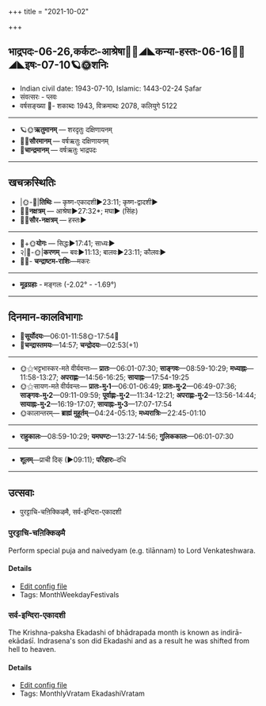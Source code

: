+++
title = "2021-10-02"

+++
## भाद्रपदः-06-26,कर्कटः-आश्रेषा🌛🌌◢◣कन्या-हस्तः-06-16🌌🌞◢◣इषः-07-10🪐🌞शनिः
- Indian civil date: 1943-07-10, Islamic: 1443-02-24 Ṣafar
- संवत्सरः - प्लवः
- वर्षसङ्ख्या 🌛- शकाब्दः 1943, विक्रमाब्दः 2078, कलियुगे 5122
___________________
- 🪐🌞**ऋतुमानम्** — शरदृतुः दक्षिणायनम्
- 🌌🌞**सौरमानम्** — वर्षऋतुः दक्षिणायनम्
- 🌛**चान्द्रमानम्** — वर्षऋतुः भाद्रपदः
___________________


## खचक्रस्थितिः
- |🌞-🌛|**तिथिः** — कृष्ण-एकादशी►23:11; कृष्ण-द्वादशी►  
- 🌌🌛**नक्षत्रम्** — आश्रेषा►27:32*; मघा► (सिंहः)  
- 🌌🌞**सौर-नक्षत्रम्** — हस्तः►  
___________________
- 🌛+🌞**योगः** — सिद्धः►17:41; साध्यः►  
- २|🌛-🌞|**करणम्** — बवः►11:13; बालवः►23:11; कौलवः►  
- 🌌🌛- **चन्द्राष्टम-राशिः**—मकरः  
___________________
- **मूढग्रहाः** - मङ्गलः (-2.02° - -1.69°)
___________________


## दिनमान-कालविभागाः
- 🌅**सूर्योदयः**—06:01-11:58🌞️-17:54🌇  
- 🌛**चन्द्रास्तमयः**—14:57; **चन्द्रोदयः**—02:53(+1)  
___________________
- 🌞⚝भट्टभास्कर-मते वीर्यवन्तः— **प्रातः**—06:01-07:30; **साङ्गवः**—08:59-10:29; **मध्याह्नः**—11:58-13:27; **अपराह्णः**—14:56-16:25; **सायाह्नः**—17:54-19:25  
- 🌞⚝सायण-मते वीर्यवन्तः— **प्रातः-मु॰1**—06:01-06:49; **प्रातः-मु॰2**—06:49-07:36; **साङ्गवः-मु॰2**—09:11-09:59; **पूर्वाह्णः-मु॰2**—11:34-12:21; **अपराह्णः-मु॰2**—13:56-14:44; **सायाह्नः-मु॰2**—16:19-17:07; **सायाह्नः-मु॰3**—17:07-17:54  
- 🌞कालान्तरम्— **ब्राह्मं मुहूर्तम्**—04:24-05:13; **मध्यरात्रिः**—22:45-01:10  
___________________
- **राहुकालः**—08:59-10:29; **यमघण्टः**—13:27-14:56; **गुलिककालः**—06:01-07:30  
___________________
- **शूलम्**—प्राची दिक् (►09:11); **परिहारः**–दधि  
___________________

## उत्सवाः
- पुरट्टाचि-चऩिक्किऴमै, सर्व-इन्दिरा-एकादशी
### पुरट्टाचि-चऩिक्किऴमै

Perform special puja and naivedyam (e.g. tilānnam) to Lord Venkateshwara.

#### Details
- [Edit config file](https://github.com/jyotisham/adyatithi/tree/master/tamil/description_only/puraTTAci~can2ikkizhamai.toml)
- Tags: MonthWeekdayFestivals


### सर्व-इन्दिरा-एकादशी

The Krishna-paksha Ekadashi of bhādrapada month is known as indirā-ekādaśī. Indrasena's son did Ekadashi and as a result he was shifted from hell to heaven.

#### Details
- [Edit config file](https://github.com/jyotisham/adyatithi/tree/master/time_focus/monthly/ekAdashI/description_only/indirA-EkAdazI.toml)
- Tags: MonthlyVratam EkadashiVratam


